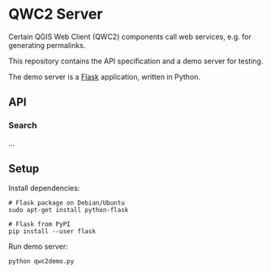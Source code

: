 QWC2 Server
===========

Certain QGIS Web Client (QWC2) components call web services, e.g. for generating permalinks.

This repository contains the API specification and a demo server for testing.

The demo server is a [Flask](http://flask.pocoo.org/) application, written in Python.


API
---

### Search

...


Setup
-----

Install dependencies:

    # Flask package on Debian/Ubuntu
    sudo apt-get install python-flask

    # Flask from PyPI
    pip install --user flask

Run demo server:

    python qwc2demo.py
